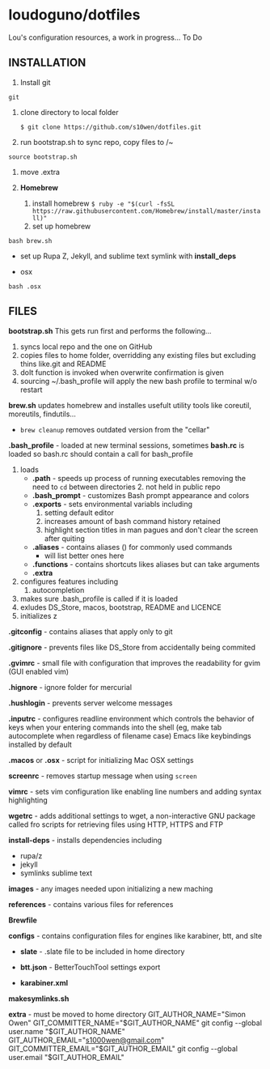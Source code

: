 loudoguno/dotfiles
======
Lou's configuration resources, a work in progress...
To Do


INSTALLATION
------
1. Install git

`git`

1. clone directory to local folder 

	`$ git clone https://github.com/s10wen/dotfiles.git` 

1. run bootstrap.sh to sync repo, copy files to /~

`source bootstrap.sh`

1. move .extra

1. **Homebrew**
	1. install homebrew
`$ ruby -e "$(curl -fsSL https://raw.githubusercontent.com/Homebrew/install/master/install)"`
	1. set up homebrew 

`bash brew.sh`

* set up Rupa Z, Jekyll, and sublime text symlink with **install_deps**

* osx

`bash .osx`




FILES
------

**bootstrap.sh**
This gets run first and performs the following...
1. syncs local repo and the one on GitHub
1. copies files to home folder, overridding any existing files but excluding thins like.git and README
1. doIt function is invoked when overwrite confirmation is given
1. sourcing ~/.bash_profile will apply the new bash profile to terminal w/o restart


**brew.sh** updates homebrew and installes usefult utility tools like coreutil, moreutils, findutils...
* `brew cleanup` removes outdated version from the "cellar"


**.bash_profile** - loaded at new terminal sessions, sometimes **bash.rc** is loaded so bash.rc should contain a call for bash_profile
1. loads
	* **.path** - speeds up process of running executables removing the need to `cd` between directories
		2. not held in public repo
	* **.bash_prompt** - customizes Bash prompt appearance and colors
	* **.exports** - sets environmental variabls including
		1. setting default editor
		2. increases amount of bash command history retained
		3. highlight section titles in man pagues and don't clear the screen after quiting
	* **.aliases** - contains aliases () for commonly used commands
		- will list better ones here
	* **.functions** - contains shortcuts likes aliases but can take arguments
	* **.extra**
1. configures features including
	1. autocompletion
1. makes sure .bash_profile is called if it is loaded
1. exludes DS_Store, macos, bootstrap, README and LICENCE
1. initializes z


**.gitconfig** - contains aliases that apply only to git

**.gitignore** - prevents files like DS_Store from accidentally being commited

**.gvimrc** - small file with configuration that improves the readability for gvim (GUI enabled vim)

**.hignore** - ignore folder for mercurial

**.hushlogin** - prevents server welcome messages

**.inputrc** - configures readline environment which controls the behavior of keys when your entering commands into the shell (eg, make tab autocomplete when regardless of filename case) Emacs like keybindings installed by default

**.macos** or **.osx** - script for initializing Mac OSX settings

**screenrc** - removes startup message when using `screen`

**vimrc** - sets vim configuration like enabling line numbers and adding syntax highlighting

**wgetrc** - adds additional settings to wget, a non-interactive GNU package called fro scripts for retrieving files using HTTP, HTTPS and FTP

**install-deps** - installs dependencies including
* rupa/z
* jekyll
* symlinks sublime text



**images** - any images needed upon initializing a new maching

**references** - contains various files for references

**Brewfile**




**configs** - contains configuration files for engines like karabiner, btt, and slte

* **slate** - .slate file to be included in home directory

* **btt.json** - BetterTouchTool settings export

* **karabiner.xml**

**makesymlinks.sh**

**extra** - must be moved to home directory
GIT_AUTHOR_NAME="Simon Owen"
GIT_COMMITTER_NAME="$GIT_AUTHOR_NAME"
git config --global user.name "$GIT_AUTHOR_NAME"
GIT_AUTHOR_EMAIL="s1000wen@gmail.com"
GIT_COMMITTER_EMAIL="$GIT_AUTHOR_EMAIL"
git config --global user.email "$GIT_AUTHOR_EMAIL"
























